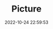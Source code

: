 ---
weight: 1
images:
- /images/edited/68.jpeg
title: Picture
date: 2022-10-24 22:59:53
tags:
- luminar
- work
---